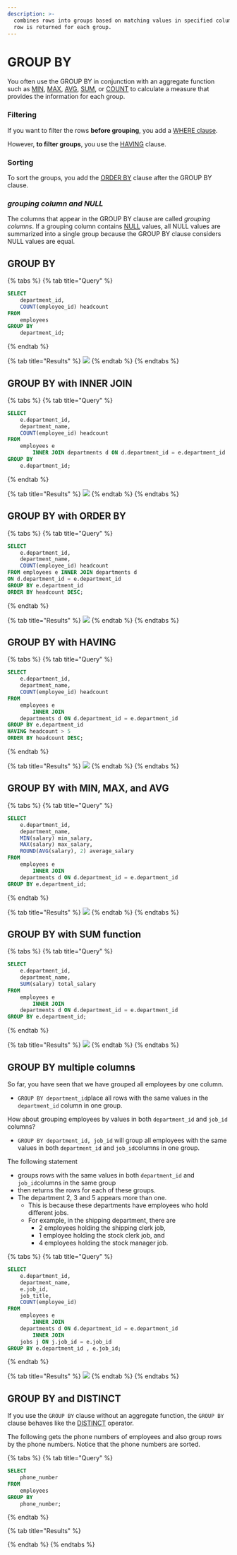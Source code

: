 ```yaml
---
description: >-
  combines rows into groups based on matching values in specified columns. One
  row is returned for each group.
---
```


# GROUP BY

You often use the GROUP BY in conjunction with an aggregate function such as [MIN](http://www.sqltutorial.org/sql-aggregate-functions/sql-min/), [MAX](http://www.sqltutorial.org/sql-aggregate-functions/sql-max/), [AVG](http://www.sqltutorial.org/sql-aggregate-functions/sql-avg/), [SUM](http://www.sqltutorial.org/sql-aggregate-functions/sql-sum/), or [COUNT](http://www.sqltutorial.org/sql-aggregate-functions/sql-count/) to calculate a measure that provides the information for each group.

### Filtering

If you want to filter the rows **before grouping**, you add a [WHERE clause](http://www.sqltutorial.org/sql-where/). 

However, **to filter groups**, you use the [HAVING](http://www.sqltutorial.org/sql-having/) clause.

### Sorting

To sort the groups, you add the [ORDER BY](http://www.sqltutorial.org/sql-order-by/) clause after the GROUP BY clause.

### _grouping column and NULL_

The columns that appear in the GROUP BY clause are called _grouping columns_. If a grouping column contains [NULL](http://www.sqltutorial.org/sql-is-null/) values, all NULL values are summarized into a single group because the GROUP BY clause considers NULL values are equal.

## GROUP BY

{% tabs %}
{% tab title="Query" %}
```sql
SELECT
    department_id,
    COUNT(employee_id) headcount
FROM
    employees
GROUP BY
    department_id;
```
{% endtab %}

{% tab title="Results" %}
![](../../../.gitbook/assets/image%20%2812%29.png)
{% endtab %}
{% endtabs %}

## GROUP BY with INNER JOIN

{% tabs %}
{% tab title="Query" %}
```sql
SELECT
    e.department_id,
    department_name,
    COUNT(employee_id) headcount
FROM
    employees e
        INNER JOIN departments d ON d.department_id = e.department_id
GROUP BY
    e.department_id;
```
{% endtab %}

{% tab title="Results" %}
![](../../../.gitbook/assets/image.png)
{% endtab %}
{% endtabs %}

## GROUP BY with ORDER BY

{% tabs %}
{% tab title="Query" %}
```sql
SELECT 
    e.department_id,
    department_name,
    COUNT(employee_id) headcount
FROM employees e INNER JOIN departments d 
ON d.department_id = e.department_id
GROUP BY e.department_id
ORDER BY headcount DESC;
```
{% endtab %}

{% tab title="Results" %}
![](../../../.gitbook/assets/image%20%281%29.png)
{% endtab %}
{% endtabs %}

## GROUP BY with HAVING

{% tabs %}
{% tab title="Query" %}
```sql
SELECT 
    e.department_id,
    department_name,
    COUNT(employee_id) headcount
FROM
    employees e
        INNER JOIN
    departments d ON d.department_id = e.department_id
GROUP BY e.department_id
HAVING headcount > 5
ORDER BY headcount DESC;
```
{% endtab %}

{% tab title="Results" %}
![](../../../.gitbook/assets/image%20%287%29.png)
{% endtab %}
{% endtabs %}

## GROUP BY with MIN, MAX, and AVG

{% tabs %}
{% tab title="Query" %}
```sql
SELECT 
    e.department_id,
    department_name,
    MIN(salary) min_salary,
    MAX(salary) max_salary,
    ROUND(AVG(salary), 2) average_salary
FROM
    employees e
        INNER JOIN
    departments d ON d.department_id = e.department_id
GROUP BY e.department_id;
```
{% endtab %}

{% tab title="Results" %}
![](../../../.gitbook/assets/image%20%282%29.png)
{% endtab %}
{% endtabs %}

## GROUP BY with SUM function

{% tabs %}
{% tab title="Query" %}
```sql
SELECT 
    e.department_id,
    department_name,
    SUM(salary) total_salary
FROM
    employees e
        INNER JOIN
    departments d ON d.department_id = e.department_id
GROUP BY e.department_id;
```
{% endtab %}

{% tab title="Results" %}
![](../../../.gitbook/assets/image%20%2815%29.png)
{% endtab %}
{% endtabs %}

## GROUP BY multiple columns

So far, you have seen that we have grouped all employees by one column. 

* `GROUP BY department_id`place all rows with the same values in the `department_id` column in one group.

How about grouping employees by values in both `department_id` and `job_id` columns?

* `GROUP BY department_id, job_id` will group all employees with the same values in both `department_id` and `job_id`columns in one group.

The following statement 

* groups rows with the same values in both `department_id` and `job_id`columns in the same group 
* then returns the rows for each of these groups.
* The department 2, 3 and 5 appears more than one.
  * This is because these departments have employees who hold different jobs. 
  * For example, in the shipping department, there are 
    * 2 employees holding the shipping clerk job, 
    * 1 employee holding the stock clerk job, and 
    * 4 employees holding the stock manager job. 

{% tabs %}
{% tab title="Query" %}
```sql
SELECT 
    e.department_id,
    department_name,
    e.job_id,
    job_title,
    COUNT(employee_id)
FROM
    employees e
        INNER JOIN
    departments d ON d.department_id = e.department_id
        INNER JOIN
    jobs j ON j.job_id = e.job_id
GROUP BY e.department_id , e.job_id;
```
{% endtab %}

{% tab title="Results" %}
![](../../../.gitbook/assets/image%20%286%29.png)
{% endtab %}
{% endtabs %}

## GROUP BY and DISTINCT

If you use the `GROUP BY` clause without an aggregate function, the `GROUP BY` clause behaves like the [DISTINCT](http://www.sqltutorial.org/sql-distinct/) operator.

The following gets the phone numbers of employees and also group rows by the phone numbers. Notice that the phone numbers are sorted.

{% tabs %}
{% tab title="Query" %}
```sql
SELECT
    phone_number
FROM
    employees
GROUP BY
    phone_number;
```
{% endtab %}

{% tab title="Results" %}

{% endtab %}
{% endtabs %}







